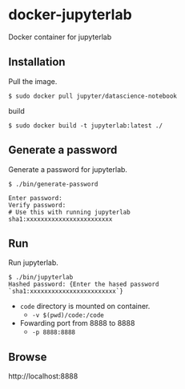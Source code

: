 # docker-jupyterlab
Docker container for jupyterlab

## Installation
Pull the image.

```
$ sudo docker pull jupyter/datascience-notebook
```

build

```
$ sudo docker build -t jupyterlab:latest ./
```

## Generate a password
Generate a password for jupyterlab.

```
$ ./bin/generate-password

Enter password:
Verify password:
# Use this with running jupyterlab
sha1:xxxxxxxxxxxxxxxxxxxxxxxx
```

## Run
Run jupyterlab.

```
$ ./bin/jupyterlab
Hashed password: {Enter the hased password `sha1:xxxxxxxxxxxxxxxxxxxxxxxx`}
```

- `code` directory is mounted on container.
  - `-v $(pwd)/code:/code`
- Fowarding port from 8888 to 8888
  - `-p 8888:8888`

## Browse
http://localhost:8888
